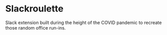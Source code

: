 # Slackroulette
Slack extension built during the height of the COVID pandemic to recreate those random office run-ins.
